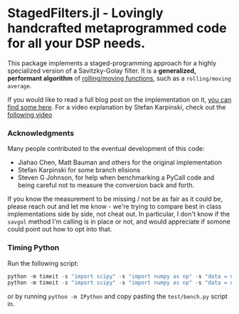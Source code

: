 # StagedFilters.jl - Lovingly handcrafted metaprogrammed code for all your DSP needs.

This package implements a staged-programming approach for a highly specialized version of a Savitzky-Golay filter. It is a **generalized, performant algorithm** of [rolling/moving functions](https://en.wikipedia.org/wiki/Moving_average), such as a `rolling/moving average`.

If you would like to read a full blog post on the implementation on it, [you can find some here](https://miguelraz.github.io/blog/smoothingjiahao/).
For a video explanation by Stefan Karpinski, check out the [following video](https://www.youtube.com/watch?v=DRKKAFYM9yo&feature=youtu.be&t=2047)

### Acknowledgments

Many people contributed to the eventual development of this code:
- Jiahao Chen, Matt Bauman and others for the original implementation
- Stefan Karpinski for some branch elisions
- Steven G Johnson, for help when benchmarking a PyCall code and being careful not to measure the conversion back and forth.

If you know the measurement to be missing / not be as fair as it could be, please reach out and let me know - we're trying to compare best in class implementations side by side, not cheat out. In particular, I don't know if the `savgol` method I'm calling is in place or not, and would appreciate if somone could point out how to opt into that.

### Timing Python

Run the following script:

```python
python -m timeit -s "import scipy" -s "import numpy as np" -s "data = np.array([i for i in range(10_000_000)], dtype = np.float32)" -s "f = scipy.signal.savgol_filter" "f(data, 5, 2, mode = 'wrap')"
python -m timeit -s "import scipy" -s "import numpy as np" -s "data = np.array([i for i in range(10_000_000)], dtype = np.float64)" -s "f = scipy.signal.savgol_filter" "f(data, 5, 2, mode = 'wrap')"
```
or by running `python -m IPython` and copy pasting the `test/bench.py` script in.
